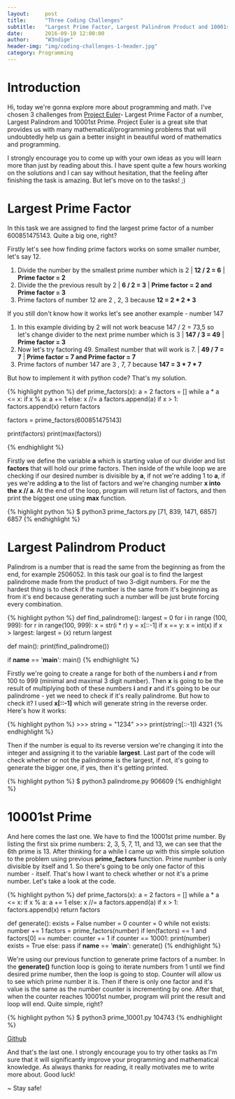 ```yaml
---
layout:     post
title:      "Three Coding Challenges"
subtitle:   "Largest Prime Factor, Largest Palindrom Product and 10001st Prime"
date:       2016-09-10 12:00:00
author:     "W3ndige"
header-img: "img/coding-challenges-1-header.jpg"
category: Programming
---
```


<h1>Introduction</h1>

<p>Hi, today we're gonna explore more about programming and math. I've chosen 3 challenges from <a href="https://projecteuler.net/">Project Euler</a>- Largest Prime Factor of a number, Largest Palindrom and 10001st Prime. Project Euler is a great site that provides us with many mathematical/programming problems that will undoubtedly help us gain a better insight in beautiful word of mathematics and programming. </p>

<p>I strongly encourage you to come up with your own ideas as you will learn more than just by reading about this. I have spent quite a few hours working on the solutions and I can say without hesitation, that the feeling  after finishing the task is amazing. But let's move on to the tasks! ;)</p>

<h1>Largest Prime Factor</h1>
<p>In this task we are assigned to find the largest prime factor of a number 600851475143. Quite a big one, right? </p>
<p>Firstly let's see how finding prime factors works on some smaller number, let's say 12. </p>
<ol>
<li>Divide the number by the smallest prime number which is 2 |  <b>12 / 2 = 6</b> | <b>Prime factor = 2</b></li>
<li>Divide the the previous result by 2 | <b>6 / 2 = 3</b> | <b>Prime factor = 2 and Prime factor = 3</b></li>
<li>Prime factors of number 12 are 2 , 2, 3 because <b>12 = 2 * 2 * 3</b></li>
</ol>

<p>If you still don't know how it works let's see another example - number 147</p>
<ol>
<li>In this example dividing by 2 will not work beacuse 147 / 2 = 73,5 so let's change divider to the next prime number which is 3 | <b>147 / 3 = 49</b> | <b>Prime factor = 3</b></li>
<li>Now let's try factoring 49. Smallest number that will work is 7. | <b>49 / 7 = 7</b> | <b>Prime factor = 7 and Prime factor = 7</b></li>
<li>Prime factors of number 147 are 3 , 7, 7 because <b>147 = 3 * 7 * 7</b></li>
</ol>

<p>But how to implement it with python code? That's my solution. </p>
{% highlight python %}
def prime_factors(x):
    a = 2
    factors = []
    while a * a <= x:
        if x % a:
            a += 1
        else:
            x //= a
            factors.append(a)
    if x > 1:
        factors.append(x)
    return factors

factors = prime_factors(600851475143)

print(factors)
print(max(factors))

{% endhighlight %}

<p>Firstly we define the variable <b>a</b> which is starting value of our divider and list <b>factors</b> that will hold our prime factors.  Then inside of the while loop we are checking if our desired number is divisible by <b>a</b>, if not we're adding 1 to <b>a</b>, if yes we're adding <b>a</b> to the list of factors and we're changing number <b>x into the x // a</b>. At the end of the loop, program will return list of factors, and then print the biggest one using <b>max</b> function.  </p>

{% highlight python %}
$ python3 prime_factors.py
[71, 839, 1471, 6857]
6857
{% endhighlight %}

<h1>Largest Palindrom Product</h1>

<p>Palindrom is a number that is read the same from the beginning as from the end, for example 2506052. In this task our goal is to find the largest palindrome made from the product of two 3-digit numbers. For me the hardest thing is to check if the number is the same from it's beginning as from it's end because generating such a number will be just brute forcing every combination. </p>

{% highlight python %}
def find_palindrome():
    largest = 0
    for i in range (100, 999):
        for r in range(100, 999):
            x = str(i * r)
            y = x[::-1]
            if x == y:
                x = int(x)
                if x > largest:
                    largest = (x)
    return largest

def main():
    print(find_palindrome())

if __name__ == '__main__':
    main()
{% endhighlight %}

<p>Firstly we're going to create a range for both of the numbers <b>i</b> and <b>r</b> from 100 to 999 (minimal and maximal 3 digit number). Then <b>x</b> is going to be the result of multiplying both of these numbers <b>i</b> and <b>r</b> and it's going to be our palindrome - yet we need to check if it's really palindrome. But how to check it? I used <b>x[::-1]</b> which will generate string in the reverse order. Here's how it works:</p>
{% highlight python %}
>>> string = "1234"
>>> print(string[::-1])
4321
{% endhighlight %}

<p>Then if the number is equal to its reverse version we're changing it into the integer and assigning it to the variable <b>largest</b>. Last part of the code will check whether or not the palindrome is the largest, if not, it's going to generate the bigger one, if yes, then it's getting printed. </p>
{% highlight python %}
$ python3 palindrome.py
906609
{% endhighlight %}

<h1>10001st Prime</h1>

<p>And here comes the last one. We have to find the 10001st prime number. By listing the first six prime numbers: 2, 3, 5, 7, 11, and 13, we can see that the 6th prime is 13. After thinking for a while I came up with this simple solution to the problem using previous <b>prime_factors</b> function. Prime number is only divisible by itself and 1. So there's going to be only one factor of this number - itself. That's how I want to check whether or not it's a prime number. Let's take a look at the code. </p>

{% highlight python %}
def prime_factors(x):
    a = 2
    factors = []
    while a * a <= x:
        if x % a:
            a += 1
        else:
            x //= a
            factors.append(a)
    if x > 1:
        factors.append(x)
    return factors


def generate():
    exists = False
    number = 0
    counter = 0
    while not exists:
        number += 1
        factors = prime_factors(number)
        if len(factors) == 1 and factors[0] == number:
            counter += 1
            if counter == 10001:
                print(number)
                exists = True
        else:
            pass
if __name__ == '__main__':
    generate()
{% endhighlight %}

<p>We're using our previous function to generate prime factors of a number. In the <b>generate()</b> function loop is going to iterate numbers from 1 until we find desired prime number, then the loop is going to stop. Counter will allow us to see which prime number it is. Then if there is only one factor and it's value is the same as the number counter is incrementing by one. After that, when the counter reaches 10001st number, program will print the result and loop will end. Quite simple, right? </p>

{% highlight python %}
$ python3 prime_10001.py
104743
{% endhighlight %}

[Github](https://github.com/W3ndige/coding-challenges "Github")<br>

<p>And that's the last one. I strongly encourage you to try other tasks as I'm sure that it will significantly improve your programming and mathematical knowledge. As always thanks for reading, it really motivates me to write more about. Good luck! </p>

<p>~ Stay safe!</p>
